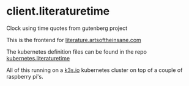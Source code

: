 # client.literaturetime

Clock using time quotes from gutenberg project

This is the frontend for [literature.artsoftheinsane.com](https://literature.artsoftheinsane.com)

The kubernetes definition files can be found in the repo [kubernetes.literaturetime](https://github.com/blomma/kubernetes.literaturetime)

All of this running on a [k3s.io](https://k3s.io) kubernetes cluster on top of a couple of raspberry pi's.
